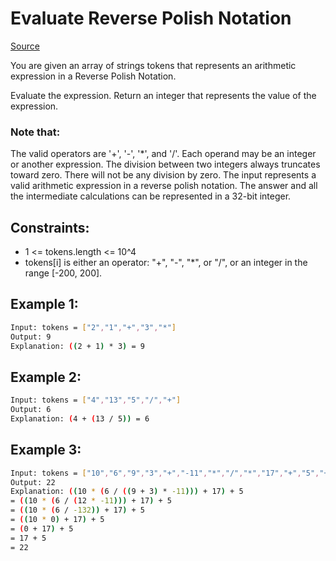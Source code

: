 # Evaluate Reverse Polish Notation
[Source](https://leetcode.com/problems/max-points-on-a-line)

You are given an array of strings tokens that represents an arithmetic expression in a Reverse Polish Notation.

Evaluate the expression. Return an integer that represents the value of the expression.

### Note that:

The valid operators are '+', '-', '*', and '/'.
Each operand may be an integer or another expression.
The division between two integers always truncates toward zero.
There will not be any division by zero.
The input represents a valid arithmetic expression in a reverse polish notation.
The answer and all the intermediate calculations can be represented in a 32-bit integer.


## Constraints:

 - 1 <= tokens.length <= 10^4
 - tokens[i] is either an operator: "+", "-", "*", or "/", or an integer in the range [-200, 200].


## Example 1:
```sh
Input: tokens = ["2","1","+","3","*"]
Output: 9
Explanation: ((2 + 1) * 3) = 9
```

## Example 2:
```sh
Input: tokens = ["4","13","5","/","+"]
Output: 6
Explanation: (4 + (13 / 5)) = 6
```

## Example 3:
```sh
Input: tokens = ["10","6","9","3","+","-11","*","/","*","17","+","5","+"]
Output: 22
Explanation: ((10 * (6 / ((9 + 3) * -11))) + 17) + 5
= ((10 * (6 / (12 * -11))) + 17) + 5
= ((10 * (6 / -132)) + 17) + 5
= ((10 * 0) + 17) + 5
= (0 + 17) + 5
= 17 + 5
= 22
```

